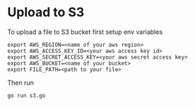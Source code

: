 # Upload to S3

To upload a file to S3 bucket first setup env variables 
```
export AWS_REGION=<name of your aws region>
export AWS_ACCESS_KEY_ID=<your aws access key id>
export AWS_SECRET_ACCESS_KEY=<your aws secret access key>
export AWS_BUCKET=<name of your bucket>
export FILE_PATH=<path to your file>
```
Then run 
```
go run s3.go
```